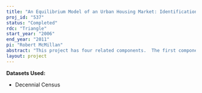 ```yaml
---
title: "An Equilibrium Model of an Urban Housing Market: Identification, Simulation and Housing Dynamics"
proj_id: "537"
status: "Completed"
rdc: "Triangle"
start_year: "2006"
end_year: "2011"
pi: "Robert McMillan"
abstract: "This project has four related components.  The first component continues research begun under our previous project at the Berkeley Research Data Center. At the heart of that project was the development of a general equilibrium model of an urban housing market, using an extensive dataset built around restricted-access decennial census data for 1990. In developing this framework further, we will focus on two areas—the identification of key parameters of the model using a boundary fixed effects approach and carrying out informative counterfactual simulations using the equilibrium model in conjunction with our parameter estimates.  The second component uses two waves of decennial census data, for 1990 and 2000, to study the effects of California’s Class Size Reduction Act on local housing markets. Our goal is to measure the size of the induced effects of the reform on household sorting across schools and neighborhoods before estimating the effects of such changes on school and student performance. The third component will make use of the rich cross-sectional data for 2000 to develop and estimate a matching model that describes how workers are matched to firms in equilibrium. And the fourth component will take advantage of the two waves of decennial census data for California (used in the second component of our proposed research) to estimate a dynamic housing market model."
layout: project
---
```


**Datasets Used:**

  - Decennial Census 

